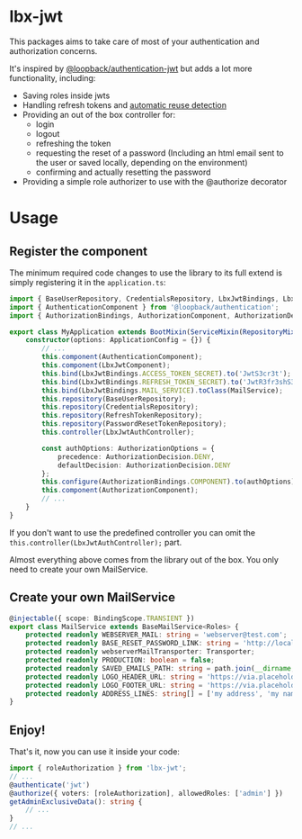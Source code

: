 # lbx-jwt
This packages aims to take care of most of your authentication and authorization concerns.

It's inspired by [@loopback/authentication-jwt](https://loopback.io/doc/en/lb4/JWT-authentication-extension.html)
but adds a lot more functionality, including:
- Saving roles inside jwts
- Handling refresh tokens and [automatic reuse detection](https://auth0.com/blog/refresh-tokens-what-are-they-and-when-to-use-them/#Refresh-Token-Automatic-Reuse-Detection)
- Providing an out of the box controller for:
  - login
  - logout
  - refreshing the token
  - requesting the reset of a password (Including an html email sent to the user or saved locally, depending on the environment)
  - confirming and actually resetting the password
- Providing a simple role authorizer to use with the @authorize decorator

# Usage
## Register the component

The minimum required code changes to use the library to its full extend is simply registering it in the `application.ts`:
```typescript
import { BaseUserRepository, CredentialsRepository, LbxJwtBindings, LbxJwtComponent, RefreshTokenRepository, PasswordResetTokenRepository, LbxJwtAuthController } from 'lbx-jwt';
import { AuthenticationComponent } from '@loopback/authentication';
import { AuthorizationBindings, AuthorizationComponent, AuthorizationDecision, AuthorizationOptions } from '@loopback/authorization';

export class MyApplication extends BootMixin(ServiceMixin(RepositoryMixin(RestApplication))) {
    constructor(options: ApplicationConfig = {}) {
        // ...
        this.component(AuthenticationComponent);
        this.component(LbxJwtComponent);
        this.bind(LbxJwtBindings.ACCESS_TOKEN_SECRET).to('JwtS3cr3t');
        this.bind(LbxJwtBindings.REFRESH_TOKEN_SECRET).to('JwtR3fr3shS3cr3t');
        this.bind(LbxJwtBindings.MAIL_SERVICE).toClass(MailService);
        this.repository(BaseUserRepository);
        this.repository(CredentialsRepository);
        this.repository(RefreshTokenRepository);
        this.repository(PasswordResetTokenRepository);
        this.controller(LbxJwtAuthController);

        const authOptions: AuthorizationOptions = {
            precedence: AuthorizationDecision.DENY,
            defaultDecision: AuthorizationDecision.DENY
        };
        this.configure(AuthorizationBindings.COMPONENT).to(authOptions);
        this.component(AuthorizationComponent);
        // ...
    }
}
```

If you don't want to use the predefined controller you can omit the `this.controller(LbxJwtAuthController);` part.

Almost everything above comes from the library out of the box. You only need to create your own MailService.

## Create your own MailService

```typescript
@injectable({ scope: BindingScope.TRANSIENT })
export class MailService extends BaseMailService<Roles> {
    protected readonly WEBSERVER_MAIL: string = 'webserver@test.com';
    protected readonly BASE_RESET_PASSWORD_LINK: string = 'http://localhost:4200/reset-password';
    protected readonly webserverMailTransporter: Transporter;
    protected readonly PRODUCTION: boolean = false;
    protected readonly SAVED_EMAILS_PATH: string = path.join(__dirname, '../../../test-emails');
    protected readonly LOGO_HEADER_URL: string = 'https://via.placeholder.com/165x165';
    protected readonly LOGO_FOOTER_URL: string = 'https://via.placeholder.com/500x60';
    protected readonly ADDRESS_LINES: string[] = ['my address', 'my name'];
}
```

## Enjoy!
That's it, now you can use it inside your code:
```typescript
import { roleAuthorization } from 'lbx-jwt';
// ...
@authenticate('jwt')
@authorize({ voters: [roleAuthorization], allowedRoles: ['admin'] })
getAdminExclusiveData(): string {
    // ...
}
// ...
```